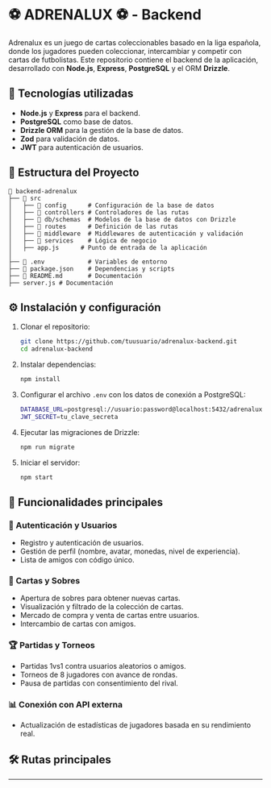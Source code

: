 # ⚽️ ADRENALUX ⚽️ - Backend 


Adrenalux es un juego de cartas coleccionables basado en la liga española, donde los jugadores pueden coleccionar, intercambiar y competir con cartas de futbolistas. Este repositorio contiene el backend de la aplicación, desarrollado con **Node.js**, **Express**, **PostgreSQL** y el ORM **Drizzle**.

## 🚀 Tecnologías utilizadas

- **Node.js** y **Express** para el backend.
- **PostgreSQL** como base de datos.
- **Drizzle ORM** para la gestión de la base de datos.
- **Zod** para validación de datos.
- **JWT** para autenticación de usuarios.

## 📂 Estructura del Proyecto

```
📁 backend-adrenalux
├── 📁 src
│   ├── 📁 config      # Configuración de la base de datos
│   ├── 📁 controllers # Controladores de las rutas
│   ├── 📁 db/schemas  # Modelos de la base de datos con Drizzle
│   ├── 📁 routes      # Definición de las rutas
│   ├── 📁 middleware  # Middlewares de autenticación y validación
│   ├── 📁 services    # Lógica de negocio
│   ├── app.js      # Punto de entrada de la aplicación
│
├── 📄 .env            # Variables de entorno
├── 📄 package.json    # Dependencias y scripts
├── 📄 README.md       # Documentación
├── server.js # Documentación
```

## ⚙️ Instalación y configuración

1. Clonar el repositorio:
   ```sh
   git clone https://github.com/tuusuario/adrenalux-backend.git
   cd adrenalux-backend
   ```

2. Instalar dependencias:
   ```sh
   npm install
   ```

3. Configurar el archivo `.env` con los datos de conexión a PostgreSQL:
   ```sh
   DATABASE_URL=postgresql://usuario:password@localhost:5432/adrenalux
   JWT_SECRET=tu_clave_secreta
   ```

4. Ejecutar las migraciones de Drizzle:
   ```sh
   npm run migrate
   ```

5. Iniciar el servidor:
   ```sh
   npm start
   ```

## 📌 Funcionalidades principales

### 🔐 Autenticación y Usuarios
- Registro y autenticación de usuarios.
- Gestión de perfil (nombre, avatar, monedas, nivel de experiencia).
- Lista de amigos con código único.

### 🎴 Cartas y Sobres
- Apertura de sobres para obtener nuevas cartas.
- Visualización y filtrado de la colección de cartas.
- Mercado de compra y venta de cartas entre usuarios.
- Intercambio de cartas con amigos.

### 🏆 Partidas y Torneos
- Partidas 1vs1 contra usuarios aleatorios o amigos.
- Torneos de 8 jugadores con avance de rondas.
- Pausa de partidas con consentimiento del rival.

### 📊 Conexión con API externa
- Actualización de estadísticas de jugadores basada en su rendimiento real.

## 🛠️ Rutas principales


---


